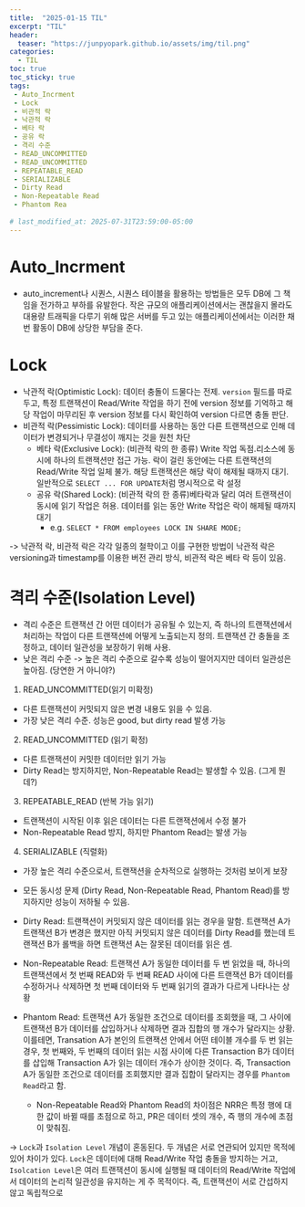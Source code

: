 ```yaml
---
title:  "2025-01-15 TIL"
excerpt: "TIL"
header:
  teaser: "https://junpyopark.github.io/assets/img/til.png"
categories:
  - TIL
toc: true
toc_sticky: true
tags:
 - Auto_Incrment
 - Lock
 - 비관적 락
 - 낙관적 락
 - 베타 락
 - 공유 락
 - 격리 수준
 - READ_UNCOMMITTED
 - READ_UNCOMMITTED
 - REPEATABLE_READ
 - SERIALIZABLE
 - Dirty Read
 - Non-Repeatable Read
 - Phantom Rea
  
# last_modified_at: 2025-07-31T23:59:00-05:00
---
```


# Auto_Incrment

* auto_increment나 시퀀스, 시퀀스 테이블을 활용하는 방법들은 모두 DB에 그 책임을 전가하고 부하를 유발한다. 
작은 규모의 애플리케이션에서는 괜찮을지 몰라도 대용량 트래픽을 다루기 위해 많은 서버를 두고 있는  애플리케이션에서는 이러한 채번 활동이 DB에 상당한 부담을 준다.


# Lock
* 낙관적 락(Optimistic Lock): 데이터 충돌이 드물다는 전제. `version` 필드를 따로 두고, 특정 트랜잭션이 Read/Write 작업을 하기 전에 version 정보를 기억하고 해당 작업이 마무리된 후 version 정보를 다시 확인하여 version 다르면 충돌 판단.
* 비관적 락(Pessimistic Lock): 데이터를 사용하는 동안 다른 트랜잭션으로 인해 데이터가 변경되거나 무결성이 깨지는 것을 원천 차단
  + 베타 락(Exclusive Lock): (비관적 락의 한 종류) Write 작업 독점.리소스에 동시에 하나의 트랜잭션만 접근 가능. 락이 걸린 동안에는 다른 트랜잭션의 Read/Write 작업 일체 불가. 해당 트랜잭션은 해당 락이 해제될 때까지 대기. 일반적으로 `SELECT ... FOR UPDATE`처럼 명시적으로 락 설정
  + 공유 락(Shared Lock): (비관적 락의 한 종류)베타락과 달리 여러 트랜잭션이 동시에 읽기 작업은 허용. 데이터를 읽는 동안 Write 작업은 락이 해제될 때까지 대기 
    - e.g. `SELECT * FROM employees LOCK IN SHARE MODE;`

-> 낙관적 락, 비관적 락은 각각 일종의 철학이고 이를 구현한 방법이 낙관적 락은 versioning과 timestamp를 이용한 버전 관리 방식, 비관적 락은 베타 락 등이 있음.


# 격리 수준(Isolation Level)
* 격리 수준은 트랜잭션 간 어떤 데이터가 공유될 수 있는지, 즉 하나의 트랜잭션에서 처리하는 작업이 다른 트랜잭션에 어떻게 노출되는지 정의. 트랜잭션 간 충돌을 조정하고, 데이터 일관성을 보장하기 위해 사용.
* 낮은 격리 수준 -> 높은 격리 수준으로 갈수록 성능이 떨어지지만 데이터 일관성은 높아짐. (당연한 거 아니야?)
1. READ_UNCOMMITTED(읽기 미확정)
  * 다른 트랜잭션이 커밋되지 않은 변경 내용도 읽을 수 있음.
  * 가장 낮은 격리 수준. 성능은 good, but dirty read 발생 가능
2. READ_UNCOMMITTED (읽기 확정)
  *  다른 트랜잭션이 커밋한 데이터만 읽기 가능
  *  Dirty Read는 방지하지만, Non-Repeatable Read는 발생할 수 있음. (그게 뭔데?)
3. REPEATABLE_READ (반복 가능 읽기)
  * 트랜잭션이 시작된 이후 읽은 데이터는 다른 트랜잭션에서 수정 불가
  * Non-Repeatable Read 방지, 하지만 Phantom Read는 발생 가능
4. SERIALIZABLE (직렬화)
  * 가장 높은 격리 수준으로서, 트랜잭션을 순차적으로 실행하는 것처럼 보이게 보장
  * 모든 동시성 문제 (Dirty Read, Non-Repeatable Read, Phantom Read)를 방지하지만 성능이 저하될 수 있음.

* Dirty Read: 트랜잭션이 커밋되지 않은 데이터를 읽는 경우을 말함. 트랜잭션 A가 트랜잭션 B가 변경은 했지만 아직 커밋되지 않은 데이터를 Dirty Read를 했는데 트랜잭션 B가 롤백을 하면 트랜잭션 A는 잘못된 데이터를 읽은 셈.
* Non-Repeatable Read: 트랜잭션 A가 동일한 데이터를 두 번 읽었을 때, 하나의 트랜잭션에서 첫 번째 READ와 두 번째 READ 사이에 다른 트랜잭션 B가 데이터를 수정하거나 삭제하면 첫 번째 데이터와 두 번째 읽기의 결과가 다르게 나타나는 상황
* Phantom Read: 트랜잭션 A가 동일한 조건으로 데이터를 조회했을 때, 그 사이에 트랜잭션 B가 데이터를 삽입하거나 삭제하면 결과 집합의 행 개수가 달라지는 상황. 이를테면, Transation A가 본인의 트랜잭션 안에서 어떤 테이블 개수를 두 번 읽는 경우, 첫 번째와, 두 번째의 데이터 읽는 시점 사이에 다른 Transaction B가 데이터를 삽입해 Transaction A가 읽는 데이터 개수가 상이한 것이다. 즉, Transaction A가 동일한 조건으로 데이터를 조회했지만 결과 집합이 달라지는 경우를 `Phantom Read`라고 함.
  + Non-Repeatable Read와 Phantom Read의 차이점은 NRR은 특정 행에 대한 값이 바뀔 때를 초점으로 하고, PR은 데이터 셋의 개수, 즉 행의 개수에 초점이 맞춰짐.


-> `Lock`과 `Isolation Level` 개념이 혼동된다. 두 개념은 서로 연관되어 있지만 목적에 있어 차이가 있다. `Lock`은 데이터에 대해 Read/Write 작업 충돌을 방지하는 거고, `Isolcation Level`은 여러 트랜잭션이 동시에 실행될 때 데이터의 Read/Write 작업에서 데이터의 논리적 일관성을 유지하는 게 주 목적이다. 즉, 트랜잭션이 서로 간섭하지 않고 독립적으로 





